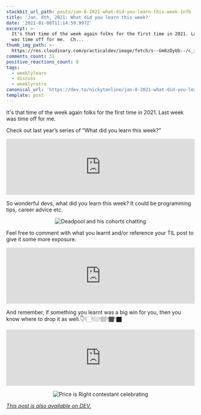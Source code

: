 ```yaml
---
stackbit_url_path: posts/jan-8-2021-what-did-you-learn-this-week-1nfb
title: 'Jan. 8th, 2021: What did you learn this week?'
date: '2021-01-08T11:14:59.997Z'
excerpt: >-
  It's that time of the week again folks for the first time in 2021. Last week
  was time off for me.  Ch...
thumb_img_path: >-
  https://res.cloudinary.com/practicaldev/image/fetch/s--Gm8zDyUb--/c_imagga_scale,f_auto,fl_progressive,h_420,q_auto,w_1000/https://dev-to-uploads.s3.amazonaws.com/i/xigg7hqnxj9yxjyxxsru.jpeg
comments_count: 31
positive_reactions_count: 8
tags:
  - weeklylearn
  - discuss
  - weeklyretro
canonical_url: 'https://dev.to/nickytonline/jan-8-2021-what-did-you-learn-this-week-1nfb'
template: post
---
```

It's that time of the week again folks for the first time in 2021. Last week was time off for me.

Check out last year’s series of “What did you learn this week?”


<iframe class="liquidTag" src="https://dev.to/embed/link?args=https%3A%2F%2Fdev.to%2Fnickytonline%2Fjan-3-2019-what-did-you-learn-this-week-3epd" style="border: 0; width: 100%;"></iframe>


So wonderful devs, what did you learn this week? It could be programming tips, career advice etc.

<center>

![Deadpool and his cohorts chatting](https://media.giphy.com/media/w7fJO4TOqiaSQ/giphy-downsized-large.gif)

</center>

Feel free to comment with what you learnt and/or reference your TIL post to give it some more exposure.


<iframe class="liquidTag" src="https://dev.to/embed/tag?args=todayilearned" style="border: 0; width: 100%;"></iframe>


And remember, if something you learnt was a big win for you, then you know where to drop it as well.👇👇🏻👇🏼👇🏽👇🏾👇🏿


<iframe class="liquidTag" src="https://dev.to/embed/link?args=https%3A%2F%2Fdev.to%2Fdevteam%2Fwhat-was-your-win-this-week-1m13" style="border: 0; width: 100%;"></iframe>


<center>

![Price is Right contestant celebrating](https://media.giphy.com/media/gF29UEqBhSoDY8LHKg/giphy.gif)
</center>

*[This post is also available on DEV.](https://dev.to/nickytonline/jan-8-2021-what-did-you-learn-this-week-1nfb)*


<script>
const parent = document.getElementsByTagName('head')[0];
const script = document.createElement('script');
script.type = 'text/javascript';
script.src = 'https://cdnjs.cloudflare.com/ajax/libs/iframe-resizer/4.1.1/iframeResizer.min.js';
script.charset = 'utf-8';
script.onload = function() {
    window.iFrameResize({}, '.liquidTag');
};
parent.appendChild(script);
</script>    
